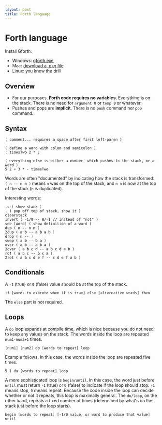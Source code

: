 ```yaml
---
layout: post
title: Forth language
---
```


# Forth language

Install Gforth:

- Windows: [gforth.exe](http://www.complang.tuwien.ac.at/forth/gforth/gforth-0.7.0.exe)
- Mac: [download a .pkg file](http://rudix.org/packages/gforth.html)
- Linux: you know the drill

## Overview

- For our purposes, **Forth code requires no variables.** Everything is on the stack. There is no need for `argument 0` or `temp 0` or whatever.
- Pushes and pops are **implicit**. There is no `push` command nor `pop` command.

## Syntax

```
( comment... requires a space after first left-paren )

( define a word with colon and semicolon )
: timesTwo 2 * ;

( everything else is either a number, which pushes to the stack, or a word )
5 2 + 3 * - timesTwo
```

Words are often "documented" by indicating how the stack is transformed: `( n -- n n )` means `n` was on the top of the stack, and `n n` is now at the top of the stack (`n` is duplicated).

Interesting words:

```
.s ( show stack )
. ( pop off top of stack, show it )
clearstack
invert ( -1/0 -- 0/-1 // instead of "not" )
see [word] ( show definition of a word )
dup ( n -- n n )
2dup ( a b -- a b a b )
drop ( n -- )
swap ( a b -- b a )
over ( a b -- a b a )
2over ( a b c d -- a b c d a b )
rot ( a b c -- b c a )
2rot ( a b c d e f -- c d e f a b )
```

## Conditionals

A `-1` (true) or `0` (false) value should be at the top of the stack.

```
if [words to execute when if is true] else [alternative words] then
```

The `else` part is not required.

## Loops

A `do` loop expands at compile time, which is nice because you do not need to keep any values on the stack. The words inside the loop are repeated `num1-num2+1` times.

```
[num1] [num2] do [words to repeat] loop
```

Example follows. In this case, the words inside the loop are repeated five times.

```
5 1 do [words to repeat] loop
```

A more sophisticated loop is `begin/until`. In this case, the word just before `until` must return `-1` (true) or `0` (false) to indicate if the loop should stop. `-1` means stop, `0` means repeat. Because the code inside the loop can decide whether or not it repeats, this loop is maximally general. The `do/loop`, on the other hand, repeats a fixed number of times (determined by what's on the stack just before the loop starts).

```
begin [words to repeat] [-1/0 value, or word to produce that value] until
```


